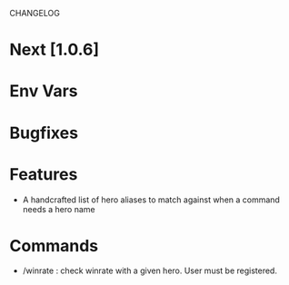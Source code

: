 
CHANGELOG


# Next [1.0.6]

# Env Vars

# Bugfixes

# Features
- A handcrafted list of hero aliases to match against when a command needs a hero name

# Commands
- /winrate <username> <hero name>: check winrate with a given hero. User must be registered. 
